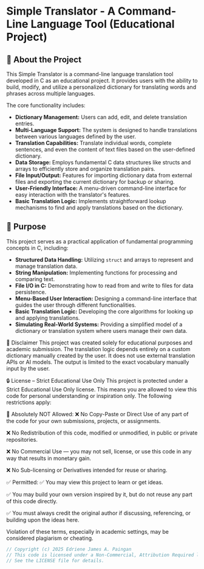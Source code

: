 # Simple Translator - A Command-Line Language Tool (Educational Project)

## 🧠 About the Project

This Simple Translator is a command-line language translation tool developed in C as an educational project. It provides users with the ability to build, modify, and utilize a personalized dictionary for translating words and phrases across multiple languages.

The core functionality includes:

* **Dictionary Management:** Users can add, edit, and delete translation entries.
* **Multi-Language Support:** The system is designed to handle translations between various languages defined by the user.
* **Translation Capabilities:** Translate individual words, complete sentences, and even the content of text files based on the user-defined dictionary.
* **Data Storage:** Employs fundamental C data structures like structs and arrays to efficiently store and organize translation pairs.
* **File Input/Output:** Features for importing dictionary data from external files and exporting the current dictionary for backup or sharing.
* **User-Friendly Interface:** A menu-driven command-line interface for easy interaction with the translator's features.
* **Basic Translation Logic:** Implements straightforward lookup mechanisms to find and apply translations based on the dictionary.

## 🎯 Purpose

This project serves as a practical application of fundamental programming concepts in C, including:

* **Structured Data Handling:** Utilizing `struct` and arrays to represent and manage translation data.
* **String Manipulation:** Implementing functions for processing and comparing text.
* **File I/O in C:** Demonstrating how to read from and write to files for data persistence.
* **Menu-Based User Interaction:** Designing a command-line interface that guides the user through different functionalities.
* **Basic Translation Logic:** Developing the core algorithms for looking up and applying translations.
* **Simulating Real-World Systems:** Providing a simplified model of a dictionary or translation system where users manage their own data.

📌 Disclaimer
This project was created solely for educational purposes and academic submission. The translation logic depends entirely on a custom dictionary manually created by the user. It does not use external translation APIs or AI models. The output is limited to the exact vocabulary manually input by the user.

🔒 License – Strict Educational Use Only
This project is protected under a Strict Educational Use Only license. This means you are allowed to view this code for personal understanding or inspiration only. The following restrictions apply:

🚫 Absolutely NOT Allowed:
❌ No Copy-Paste or Direct Use of any part of the code for your own submissions, projects, or assignments.

❌ No Redistribution of this code, modified or unmodified, in public or private repositories.

❌ No Commercial Use — you may not sell, license, or use this code in any way that results in monetary gain.

❌ No Sub-licensing or Derivatives intended for reuse or sharing.

✅ Permitted:
✅ You may view this project to learn or get ideas.

✅ You may build your own version inspired by it, but do not reuse any part of this code directly.

✅ You must always credit the original author if discussing, referencing, or building upon the ideas here.

Violation of these terms, especially in academic settings, may be considered plagiarism or cheating.
```c
// Copyright (c) 2025 Edriene James A. Paingan
// This code is licensed under a Non-Commercial, Attribution Required license.
// See the LICENSE file for details.
